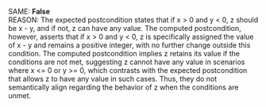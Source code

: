 SAME: **False**  
REASON: The expected postcondition states that if x > 0 and y < 0, z should be x - y, and if not, z can have any value. The computed postcondition, however, asserts that if x > 0 and y < 0, z is specifically assigned the value of x - y and remains a positive integer, with no further change outside this condition. The computed postcondition implies z retains its value if the conditions are not met, suggesting z cannot have any value in scenarios where x <= 0 or y >= 0, which contrasts with the expected postcondition that allows z to have any value in such cases. Thus, they do not semantically align regarding the behavior of z when the conditions are unmet.